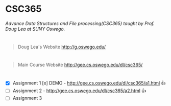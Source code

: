# CSC365
###### Advance Data Structures and File processing(CSC365) taught by Prof. Doug Lea at SUNY Oswego.
# 
> Doug Lea's Website
http://g.oswego.edu/
#
> Main Course Website
http://gee.cs.oswego.edu/dl/csc365/
#

- [x] Assignment 1 [x] DEMO - http://gee.cs.oswego.edu/dl/csc365/a1.html :+1:
- [ ] Assignment 2          - http://gee.cs.oswego.edu/dl/csc365/a2.html :+1:
- [ ] Assignment 3
#